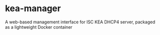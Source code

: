 # kea-manager
A web-based management interface for ISC KEA DHCP4 server, packaged as a lightweight Docker container
